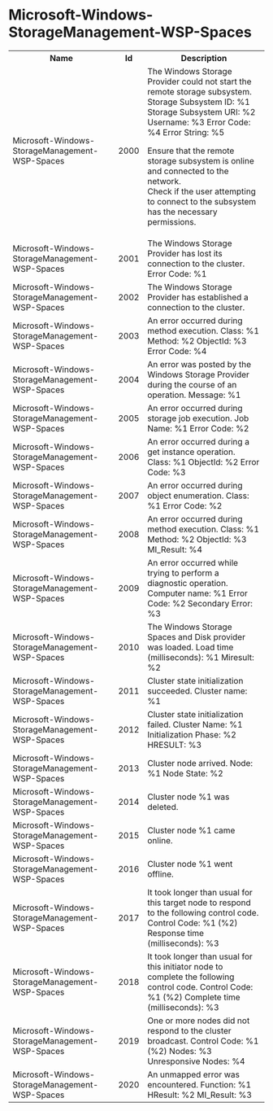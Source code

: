 # Microsoft-Windows-StorageManagement-WSP-Spaces

<table>
<colgroup><col/><col/><col/></colgroup>
<tr><th>Name</th><th>Id</th><th>Description</th></tr>
<tr><td>Microsoft-Windows-StorageManagement-WSP-Spaces</td><td>2000</td><td>The Windows Storage Provider could not start the remote storage subsystem.                    
Storage Subsystem ID: %1                    
Storage Subsystem URI: %2                    
Username: %3                    
Error Code: %4                    
Error String: %5                    

Ensure that the remote storage subsystem is online and connected to the network.                    
Check if the user attempting to connect to the subsystem has the necessary permissions.</td></tr>
<tr><td>Microsoft-Windows-StorageManagement-WSP-Spaces</td><td>2001</td><td>The Windows Storage Provider has lost its connection to the cluster.                    
Error Code: %1</td></tr>
<tr><td>Microsoft-Windows-StorageManagement-WSP-Spaces</td><td>2002</td><td>The Windows Storage Provider has established a connection to the cluster.</td></tr>
<tr><td>Microsoft-Windows-StorageManagement-WSP-Spaces</td><td>2003</td><td>An error occurred during method execution.                    
Class: %1                    
Method: %2                    
ObjectId: %3                    
Error Code: %4</td></tr>
<tr><td>Microsoft-Windows-StorageManagement-WSP-Spaces</td><td>2004</td><td>An error was posted by the Windows Storage Provider during the course of an operation.                    
Message: %1</td></tr>
<tr><td>Microsoft-Windows-StorageManagement-WSP-Spaces</td><td>2005</td><td>An error occurred during storage job execution.                    
Job Name: %1                    
Error Code: %2</td></tr>
<tr><td>Microsoft-Windows-StorageManagement-WSP-Spaces</td><td>2006</td><td>An error occurred during a get instance operation.                    
Class: %1                    
ObjectId: %2                    
Error Code: %3</td></tr>
<tr><td>Microsoft-Windows-StorageManagement-WSP-Spaces</td><td>2007</td><td>An error occurred during object enumeration.                    
Class: %1                    
Error Code: %2</td></tr>
<tr><td>Microsoft-Windows-StorageManagement-WSP-Spaces</td><td>2008</td><td>An error occurred during method execution.                    
Class: %1                    
Method: %2                    
ObjectId: %3                    
MI_Result: %4</td></tr>
<tr><td>Microsoft-Windows-StorageManagement-WSP-Spaces</td><td>2009</td><td>An error occurred while trying to perform a diagnostic operation.                    
Computer name: %1                    
Error Code: %2                    
Secondary Error: %3</td></tr>
<tr><td>Microsoft-Windows-StorageManagement-WSP-Spaces</td><td>2010</td><td>The Windows Storage Spaces and Disk provider was loaded.                    
Load time (milliseconds): %1                    
Miresult: %2</td></tr>
<tr><td>Microsoft-Windows-StorageManagement-WSP-Spaces</td><td>2011</td><td>Cluster state initialization succeeded.                    
Cluster name: %1</td></tr>
<tr><td>Microsoft-Windows-StorageManagement-WSP-Spaces</td><td>2012</td><td>Cluster state initialization failed.                    
Cluster Name: %1                    
Initialization Phase: %2                    
HRESULT: %3</td></tr>
<tr><td>Microsoft-Windows-StorageManagement-WSP-Spaces</td><td>2013</td><td>Cluster node arrived.                    
Node: %1                    
Node State: %2</td></tr>
<tr><td>Microsoft-Windows-StorageManagement-WSP-Spaces</td><td>2014</td><td>Cluster node %1 was deleted.</td></tr>
<tr><td>Microsoft-Windows-StorageManagement-WSP-Spaces</td><td>2015</td><td>Cluster node %1 came online.</td></tr>
<tr><td>Microsoft-Windows-StorageManagement-WSP-Spaces</td><td>2016</td><td>Cluster node %1 went offline.</td></tr>
<tr><td>Microsoft-Windows-StorageManagement-WSP-Spaces</td><td>2017</td><td>It took longer than usual for this target node to respond to the following control code.                    
Control Code: %1 (%2)                    
Response time (milliseconds): %3</td></tr>
<tr><td>Microsoft-Windows-StorageManagement-WSP-Spaces</td><td>2018</td><td>It took longer than usual for this initiator node to complete the following control code.                    
Control Code: %1 (%2)                    
Complete time (milliseconds): %3</td></tr>
<tr><td>Microsoft-Windows-StorageManagement-WSP-Spaces</td><td>2019</td><td>One or more nodes did not respond to the cluster broadcast.                    
Control Code: %1 (%2)                    
Nodes: %3                    
Unresponsive Nodes: %4</td></tr>
<tr><td>Microsoft-Windows-StorageManagement-WSP-Spaces</td><td>2020</td><td>An unmapped error was encountered.                    
Function: %1                    
HResult: %2                    
MI_Result: %3</td></tr>
</table>
